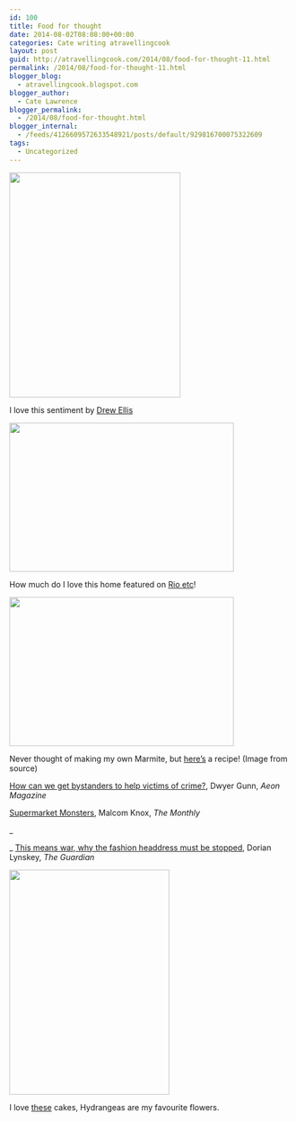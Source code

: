 ```yaml
---
id: 100
title: Food for thought
date: 2014-08-02T08:08:00+00:00
categories: Cate writing atravellingcook
layout: post
guid: http://atravellingcook.com/2014/08/food-for-thought-11.html
permalink: /2014/08/food-for-thought-11.html
blogger_blog:
  - atravellingcook.blogspot.com
blogger_author:
  - Cate Lawrence
blogger_permalink:
  - /2014/08/food-for-thought.html
blogger_internal:
  - /feeds/4126609572633548921/posts/default/929816700075322609
tags:
  - Uncategorized
---
```


  <a  href="http://2.bp.blogspot.com/-61BUXqtTl3g/U9isD2f315I/AAAAAAAAJB4/vb6yMkIvqAs/s1600/thought729.jpg"><img src="http://2.bp.blogspot.com/-61BUXqtTl3g/U9isD2f315I/AAAAAAAAJB4/vb6yMkIvqAs/s1600/thought729.jpg" alt="" width="305" height="400" border="0" /></a>


I love this sentiment by [Drew Ellis](https://dribbble.com/DrewEllis)




  <a  href="http://1.bp.blogspot.com/-nS9dBJoBqr8/U9iseEWMNJI/AAAAAAAAJCA/k_D47IgzmY4/s1600/rioetcDSC3453-copia.jpg"><img src="http://1.bp.blogspot.com/-nS9dBJoBqr8/U9iseEWMNJI/AAAAAAAAJCA/k_D47IgzmY4/s1600/rioetcDSC3453-copia.jpg" alt="" width="400" height="265" border="0" /></a>


How much do I love this home featured on [Rio etc](http://www.rioetc.com.br/)!


  <a  href="http://1.bp.blogspot.com/-9tto_Wb0Z8Y/U9i5kCeSp-I/AAAAAAAAJCQ/KysXnDXq6_U/s1600/marmite+pot.jpg"><img src="http://1.bp.blogspot.com/-9tto_Wb0Z8Y/U9i5kCeSp-I/AAAAAAAAJCQ/KysXnDXq6_U/s1600/marmite+pot.jpg" alt="" width="400" height="265" border="0" /></a>


Never thought of making my own Marmite, but [here&#8217;s](http://www.msmarmitelover.com/2011/04/how-to-make-your-own-marmite.html) a recipe! (Image from source)

[How can we get bystanders to help victims of crime?](http://aeon.co/magazine/living-together/how-we-can-get-bystanders-to-help-victims-of-crime/?utm_source=The+Shortlist+Daily&utm_campaign=a4542263f1-The_Shortlist_Daily_31_July_2014&utm_medium=email&utm_term=0_7870ce0889-a4542263f1-273228197), Dwyer Gunn, _Aeon Magazine_

[Supermarket Monsters](http://www.themonthly.com.au/issue/2014/august/1406815200/malcolm-knox/supermarket-monsters?utm_source=The+Shortlist+Daily&utm_campaign=a4542263f1-The_Shortlist_Daily_31_July_2014&utm_medium=email&utm_term=0_7870ce0889-a4542263f1-273228197), Malcom Knox, _The Monthly_
  
_
  
_ [This means war, why the fashion headdress must be stopped](http://www.theguardian.com/fashion/2014/jul/30/why-the-fashion-headdress-must-be-stopped), Dorian Lynskey, _The Guardian_


  <a  href="http://4.bp.blogspot.com/-m1uKfoJrJIo/U9yN1t2oTwI/AAAAAAAAJFs/wNzWX8XOBuM/s1600/94364554661752513_1KZtmDio_f.jpg"><img src="http://4.bp.blogspot.com/-m1uKfoJrJIo/U9yN1t2oTwI/AAAAAAAAJFs/wNzWX8XOBuM/s1600/94364554661752513_1KZtmDio_f.jpg" alt="" width="285" height="400" border="0" /></a>


I love [these](http://www.rufflesandstuff.com/2012/03/garden-party-inspiration.html) cakes, Hydrangeas are my favourite flowers.